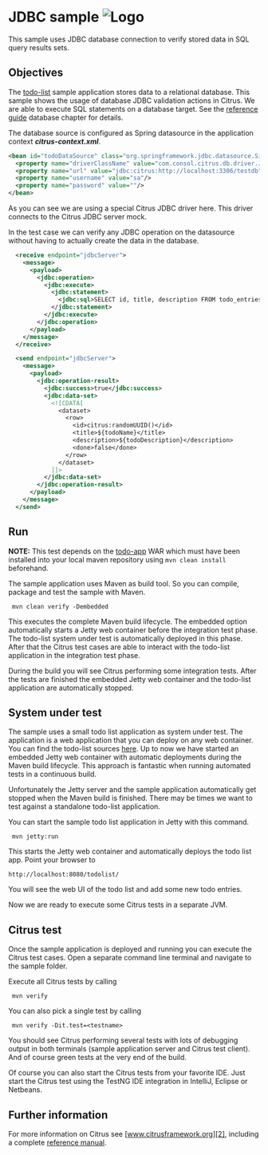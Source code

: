 JDBC sample ![Logo][1]
==============

This sample uses JDBC database connection to verify stored data in SQL query results sets.

Objectives
---------

The [todo-list](../todo-app/README.md) sample application stores data to a relational database. This sample shows 
the usage of database JDBC validation actions in Citrus. We are able to execute SQL statements on a database target. 
See the [reference guide][4] database chapter for details.

The database source is configured as Spring datasource in the application context ***citrus-context.xml***.
    
```xml
<bean id="todoDataSource" class="org.springframework.jdbc.datasource.SingleConnectionDataSource">
  <property name="driverClassName" value="com.consol.citrus.db.driver.JdbcDriver"/>
  <property name="url" value="jdbc:citrus:http://localhost:3306/testdb"/>
  <property name="username" value="sa"/>
  <property name="password" value=""/>
</bean>
```
    
As you can see we are using a special Citrus JDBC driver here. This driver connects to the Citrus JDBC server mock.    

In the test case we can verify any JDBC operation on the datasource without having to actually create the data in the database.

```xml
  <receive endpoint="jdbcServer">
    <message>
      <payload>
        <jdbc:operation>
          <jdbc:execute>
            <jdbc:statement>
              <jdbc:sql>SELECT id, title, description FROM todo_entries</jdbc:sql>
            </jdbc:statement>
          </jdbc:execute>
        </jdbc:operation>
      </payload>
    </message>
  </receive>

  <send endpoint="jdbcServer">
    <message>
      <payload>
        <jdbc:operation-result>
          <jdbc:success>true</jdbc:success>
          <jdbc:data-set>
            <![CDATA[
              <dataset>
                <row>
                  <id>citrus:randomUUID()</id>
                  <title>${todoName}</title>
                  <description>${todoDescription}</description>
                  <done>false</done>
                </row>
              </dataset>
            ]]>
          </jdbc:data-set>
        </jdbc:operation-result>
      </payload>
    </message>
  </send>
```

Run
---------

**NOTE:** This test depends on the [todo-app](../todo-app/) WAR which must have been installed into your local maven repository using `mvn clean install` beforehand.

The sample application uses Maven as build tool. So you can compile, package and test the
sample with Maven.
 
     mvn clean verify -Dembedded
    
This executes the complete Maven build lifecycle. The embedded option automatically starts a Jetty web
container before the integration test phase. The todo-list system under test is automatically deployed in this phase.
After that the Citrus test cases are able to interact with the todo-list application in the integration test phase.

During the build you will see Citrus performing some integration tests.
After the tests are finished the embedded Jetty web container and the todo-list application are automatically stopped.

System under test
---------

The sample uses a small todo list application as system under test. The application is a web application
that you can deploy on any web container. You can find the todo-list sources [here](../todo-app). Up to now we have started an 
embedded Jetty web container with automatic deployments during the Maven build lifecycle. This approach is fantastic 
when running automated tests in a continuous build.
  
Unfortunately the Jetty server and the sample application automatically get stopped when the Maven build is finished. 
There may be times we want to test against a standalone todo-list application.  

You can start the sample todo list application in Jetty with this command.

     mvn jetty:run

This starts the Jetty web container and automatically deploys the todo list app. Point your browser to
 
    http://localhost:8080/todolist/

You will see the web UI of the todo list and add some new todo entries.

Now we are ready to execute some Citrus tests in a separate JVM.

Citrus test
---------

Once the sample application is deployed and running you can execute the Citrus test cases.
Open a separate command line terminal and navigate to the sample folder.

Execute all Citrus tests by calling

     mvn verify

You can also pick a single test by calling

     mvn verify -Dit.test=<testname>

You should see Citrus performing several tests with lots of debugging output in both terminals (sample application server
and Citrus test client). And of course green tests at the very end of the build.

Of course you can also start the Citrus tests from your favorite IDE.
Just start the Citrus test using the TestNG IDE integration in IntelliJ, Eclipse or Netbeans.

Further information
---------

For more information on Citrus see [www.citrusframework.org][2], including
a complete [reference manual][3].

 [1]: https://www.citrusframework.org/img/brand-logo.png "Citrus"
 [2]: https://www.citrusframework.org
 [3]: https://www.citrusframework.org/reference/html/
 [4]: https://www.citrusframework.org/reference/html#actions-database
